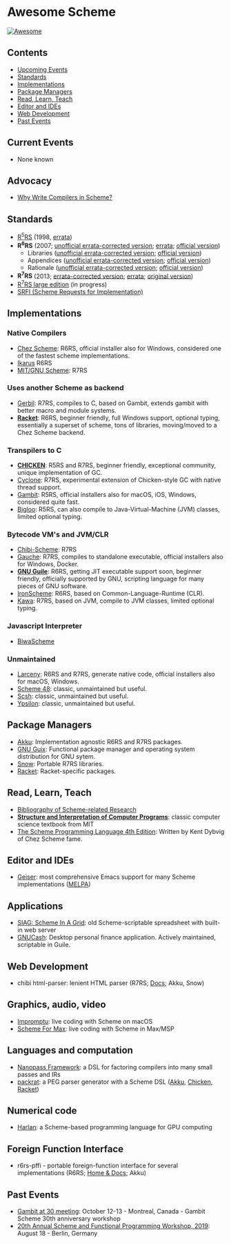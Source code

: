 # Awesome Scheme

[![Awesome](https://awesome.re/badge.svg)](https://awesome.re)

## Contents

- [Upcoming Events](#upcoming-events)
- [Standards](#standards)
- [Implementations](#implementations)
- [Package Managers](#package-managers)
- [Read, Learn, Teach](#read-learn-teach)
- [Editor and IDEs](#editor-and-ides)
- [Web Development](#web-development)
- [Past Events](#past-events)

## Current Events

* None known

## Advocacy

* [Why Write Compilers in Scheme?](https://blog.theincredibleholk.org/blog/2013/07/09/why-write-compilers-in-scheme/)

## Standards

* [R<sup>5</sup>RS](https://schemers.org/Documents/Standards/R5RS/r5rs.pdf) (1998, [errata](http://mumble.net/~kelsey/r5rs-errata.html))
* **R<sup>6</sup>RS** (2007; [unofficial errata-corrected version](https://weinholt.se/scheme/r6rs/r6rs.pdf); [errata](http://www.r6rs.org/r6rs-errata.html); [official version](http://www.r6rs.org/final/r6rs.pdf))
  * Libraries ([unofficial errata-corrected version](https://weinholt.se/scheme/r6rs/r6rs-lib.pdf); [official version](http://www.r6rs.org/final/r6rs-lib.pdf))
  * Appendices ([unofficial errata-corrected version](https://weinholt.se/scheme/r6rs/r6rs-app.pdf); [official version](http://www.r6rs.org/final/r6rs-app.pdf))
  * Rationale ([unofficial errata-corrected version](https://weinholt.se/scheme/r6rs/r6rs-rationale.pdf); [official version](http://www.r6rs.org/final/r6rs-rationale.pdf))
* **R<sup>7</sup>RS** (2013; [errata-corrected version](https://bitbucket.org/cowan/r7rs/raw/errata/rnrs/r7rs.pdf); [errata](https://bitbucket.org/cowan/r7rs-wg1-infra/src/default/R7RSSmallErrata.md); [original version](https://bitbucket.org/cowan/r7rs/raw/errata/rnrs/r7rs-official.pdf))
* [R<sup>7</sup>RS large edition](https://bitbucket.org/cowan/r7rs-wg1-infra/src/default/R7RSHomePage.md) (in progress)
* [SRFI (Scheme Requests for Implementation)](https://srfi.schemers.org/)

## Implementations

### Native Compilers
* [Chez Scheme](https://cisco.github.io/ChezScheme/): R6RS, official installer also for Windows, considered one of the fastest scheme implementations.
* [Ikarus](http://ikarus-scheme.org/) R6RS
* [MIT/GNU Scheme](https://www.gnu.org/software/mit-scheme/): R7RS

### Uses another Scheme as backend
* [Gerbil](https://cons.io/): R7RS, compiles to C, based on Gambit,  extends gambit with better macro and module systems.
* [**Racket**](https://racket-lang.org/): R6RS, beginner friendly, full Windows support, optional
  typing, essentially a superset of scheme,  tons of libraries,  moving/moved to a Chez Scheme backend.

### Transpilers to C
* [**CHICKEN**](https://www.call-cc.org/): R5RS and R7RS, beginner friendly, exceptional community, unique implementation of GC.
* [Cyclone](https://justinethier.github.io/cyclone/): R7RS,  experimental extension of Chicken-style GC with native thread support.
* [Gambit](http://dynamo.iro.umontreal.ca/wiki/index.php/Main_Page): R5RS, official installers also for
  macOS, iOS, Windows, considered quite fast.
* [Bigloo](https://www-sop.inria.fr/mimosa/fp/Bigloo/): R5RS, can also compile to Java-Virtual-Machine (JVM) classes,
  limited optional typing.

### Bytecode VM's and JVM/CLR
* [Chibi-Scheme](http://synthcode.com/wiki/chibi-scheme): R7RS
* [Gauche](https://practical-scheme.net/gauche/): R7RS, compiles to standalone
  executable, official installers also for Windows, Docker.
* [**GNU Guile**](https://www.gnu.org/software/guile/): R6RS, getting JIT executable support soon, beginner friendly, officially supported by GNU,  scripting language for many pieces of GNU software.
* [IronScheme](https://github.com/leppie/IronScheme): R6RS, based on Common-Language-Runtime (CLR).
* [Kawa](https://www.gnu.org/software/kawa/): R7RS, based on JVM, compile to JVM classes, limited optional typing.

### Javascript Interpreter
* [BiwaScheme](https://www.biwascheme.org/)

### Unmaintained
* [Larceny](http://larcenists.org/): R6RS and R7RS, generate native code, official installers also for macOS, Windows.
* [Scheme 48](http://www.s48.org/): classic, unmaintained but useful.
* [Scsh](https://scsh.net/): classic, unmaintained but useful.
* [Ypsilon](http://www.littlewingpinball.com/doc/en/ypsilon/index.html): classic, unmaintained but useful.


## Package Managers

* [Akku](https://akkuscm.org/): Implementation agnostic R6RS and R7RS packages.
* [GNU Guix](https://www.gnu.org/software/guix/): Functional package manager and operating system distribution for GNU sytem.
* [Snow](http://snow-fort.org/): Portable R7RS libraries.
* [Racket](https://pkgs.racket-lang.org/): Racket-specific packages.

## Read, Learn, Teach

* [Bibliography of Scheme-related Research](https://github.com/scheme-live/bibliography#bibliography-of-scheme-related-research)
* [**Structure and Interpretation of Computer Programs**](https://mitpress.mit.edu/sites/default/files/sicp/full-text/book/book.html): classic computer science textbook from MIT
* [The Scheme Programming Language 4th Edition](https://www.scheme.com/tspl4/): Written by Kent Dybvig of Chez Scheme fame.

## Editor and IDEs

* [Geiser](https://www.nongnu.org/geiser/): most comprehensive Emacs support for many Scheme implementations ([MELPA](https://melpa.org/#/geiser))

## Applications

* [SIAG: Scheme In A Grid](http://siag.nu/siag/): old Scheme-scriptable spreadsheet with built-in web server
* [GNUCash](https://www.gnucash.org/): Desktop personal finance application.  Actively maintained, scriptable in Guile.

## Web Development

* chibi html-parser: lenient HTML parser (R7RS; [Docs](http://snow-fort.org/s/gmail.com/alexshinn/chibi/html-parser/0.5.7/index.html); Akku, Snow)

## Graphics, audio, video

* [Impromptu](http://impromptu.moso.com.au): live coding with Scheme on macOS
* [Scheme For Max](https://github.com/iainctduncan/scheme-for-max): live coding with Scheme in Max/MSP

## Languages and computation

* [Nanopass Framework](https://nanopass.org/): a DSL for factoring compilers into many small passes and IRs
* [packrat](http://tech.labs.oliverwyman.com/downloads/dev.lshift.net/tonyg/packrat.pdf): a PEG parser generator with a Scheme DSL ([Akku](https://akkuscm.org/packages/packrat/), [Chicken](http://wiki.call-cc.org/eggref/5/packrat), [Racket](https://pkgs.racket-lang.org/package/Packrat))

## Numerical code

* [Harlan](https://github.com/eholk/harlan): a Scheme-based programming language for GPU computing

## Foreign Function Interface

* r6rs-pffi - portable foreign-function interface for several implementations (R6RS; [Home & Docs](https://github.com/ktakashi/r6rs-pffi); Akku)

## Past Events

- [Gambit at 30 meeting](https://mailman.iro.umontreal.ca/pipermail/gambit-list/2019-September/009152.html): October 12-13 - Montreal, Canada - Gambit Scheme 30th anniversary workshop
- [20th Annual Scheme and Functional Programming Workshop, 2019](https://thomas.gilray.org/scheme-2019/): August 18 - Berlin, Germany

